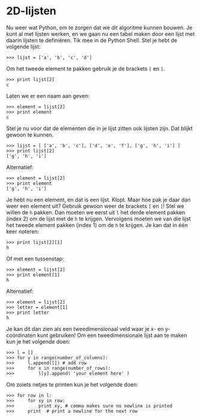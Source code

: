 # 2D-lijsten

Nu weer wat Python, om te zorgen dat we dit algoritme kunnen bouwen. Je kunt al
met lijsten werken, en we gaan nu een tabel maken door een lijst met daarin lijsten te definiëren. Tik mee in de Python Shell. Stel je hebt de volgende lijst:

    >>> lijst = ['a', 'b', 'c', 'd']

Om het tweede element te pakken gebruik je de brackets `[` en `]`.

    >>> print lijst[2]
    c

Laten we er een naam aan geven:

    >>> element = lijst[2]
    >>> print element
    c

Stel je nu voor dat de elementen die in je lijst zitten ook lijsten zijn. Dat blijkt gewoon te kunnen.

    >>> lijst = [ ['a', 'b', 'c'], ['d', 'e', 'f'], ['g', 'h', 'i'] ]
    >>> print lijst[2]
    ['g', 'h', 'i']

Alternatief:

    >>> element = lijst[2]
    >>> print element
    ['g', 'h', 'i']

Je hebt nu een element, en dat is een lijst. Klopt. Maar hoe pak je daar dan
weer een element uit? Gebruik gewoon weer de brackets `[` en `]`! Stel we
willen de `h` pakken. Dan moeten we eerst uit `l` het derde element pakken
(index 2) om de lijst met de `h` te krijgen. Vervolgens moeten we van die lijst
het tweede element pakken (index 1) om de `h` te krijgen. Je kan dat in één
keer noteren:

    >>> print lijst[2][1]
    h

Of met een tussenstap:

    >>> element = lijst[2]
    >>> print element[1]
    h

Alternatief:

    >>> element = lijst[2]
    >>> letter = element[1]
    >>> print letter
    h

Je kan dit dan zien als een tweedimensionaal veld waar je x- en y-coördinaten
kunt gebruiken! Om een tweedimensionale lijst aan te maken kun je het volgende doen:

    >>> l = []
    >>> for y in range(number_of_columns):
    >>>     l.append([]) # add row
    >>>     for x in range(number_of_rows):
    >>>         l[y].append( 'your element here' )

Om zoiets netjes te printen kun je het volgende doen:

    >>> for row in l:
    >>>     for xy in row:
    >>>         print xy, # comma makes sure no newline is printed
    >>>     print  # print a newline for the next row
